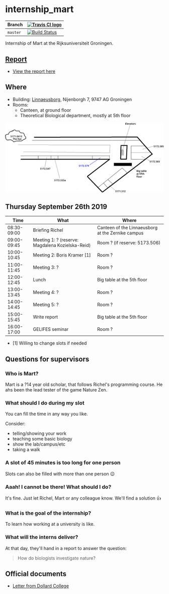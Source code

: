 # internship_mart

Branch|[![Travis CI logo](pics/TravisCI.png)](https://travis-ci.org)
---|---
`master`|[![Build Status](https://travis-ci.org/richelbilderbeek/internship_mart.svg?branch=master)](https://travis-ci.org/richelbilderbeek/internship_mart)

Internship of Mart at the Rijksuniversiteit Groningen.



## [Report](report.md)

 * [View the report here](report.md)

## Where

 * Building: [Linnaeusborg](https://www.rug.nl/staff/location/5172), Nijenborgh 7, 9747 AG Groningen
 * Rooms:
    * Canteen, at ground floor
    * Theoretical Biological department, mostly at 5th floor

![](lb.png)

## Thursday September 26th 2019

Time|What|Where
---|---|---
08:30-09:00|Briefing Richel|Canteen of the Linnaeusborg at the Zernike campus
09:00-09:45|Meeting 1: ? (reserve: Magdalena Kozielska-Reid)|Room ? (if reserve: 5173.506)
10:00-10:45|Meeting 2: Boris Kramer [1] |Room ?
11:00-11:45|Meeting 3: ?|Room ?
12:00-12:45|Lunch       |Big table at the 5th floor
13:00-13:45|Meeting 4: ?|Room ?
14:00-14:45|Meeting 5: ?|Room ?
15:00-15:45|Write report|Big table at the 5th floor
16:00-17:00|GELIFES seminar|Room ?

 * [1] Willing to change slots if needed

## Questions for supervisors

### Who is Mart?

Mart is a ?14 year old scholar,
that follows Richel's programming course.
He ahs been the lead tester of the game Nature Zen.

### What should I do during my slot

You can fill the time in any way you like.

Consider:

 * telling/showing your work
 * teaching some basic biology
 * show the lab/campus/etc
 * taking a walk

### A slot of 45 minutes is too long for one person

Slots can also be filled with more than one person :wink:

### Aaah! I cannot be there! What should I do?

It's fine. Just let Richel, Mart or any colleague know. 
We'll find a solution :+1:

### What is the goal of the internship?

To learn how working at a university is like.

### What will the interns deliver?

At that day, they'll hand in a report to answer the question:

> How do biologists investigate nature?

## Official documents

 * [Letter from Dollard College](brief_stagebieders_2018.pdf)